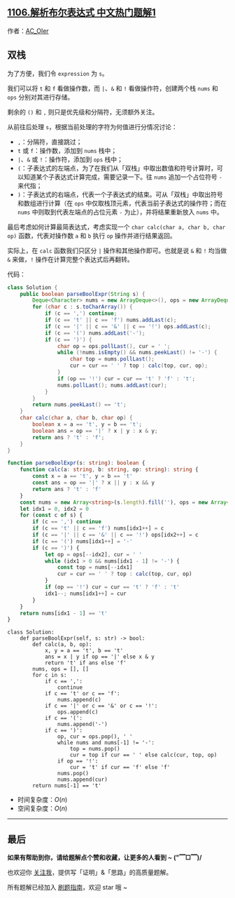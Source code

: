 ## [1106.解析布尔表达式 中文热门题解1](https://leetcode.cn/problems/parsing-a-boolean-expression/solutions/100000/by-ac_oier-jr29)

作者：[AC_OIer](https://leetcode.cn/u/AC_OIer)
## 双栈

为了方便，我们令 `expression` 为 `s`。

我们可以将 `t` 和 `f` 看做操作数，而 `|`、`&` 和 `!` 看做操作符，创建两个栈 `nums` 和 `ops` 分别对其进行存储。

剩余的 `()` 和 `,` 则只是优先级和分隔符，无须额外关注。

从前往后处理 `s`，根据当前处理的字符为何值进行分情况讨论：

* `,`：分隔符，直接跳过；
* `t` 或 `f`：操作数，添加到 `nums` 栈中；
* `|`、`&` 或 `!`：操作符，添加到 `ops` 栈中；
* `(`：子表达式的左端点，为了在我们从「双栈」中取出数值和符号计算时，可以知道某个子表达式计算完成，需要记录一下。往 `nums` 追加一个占位符号 `-` 来代指；
* `)`：子表达式的右端点，代表一个子表达式的结束。可从「双栈」中取出符号和数组进行计算（在 `ops` 中仅取栈顶元素，代表当前子表达式的操作符；而在 `nums` 中则取到代表左端点的占位元素 `-` 为止），并将结果重新放入 `nums` 中。

最后考虑如何计算最简表达式，考虑实现一个 `char calc(char a, char b, char op)` 函数，代表对操作数 `a` 和 `b` 执行 `op` 操作并进行结果返回。

实际上，在 `calc` 函数我们只区分 `|` 操作和其他操作即可。也就是说 `&` 和 `!` 均当做 `&` 来做，`!` 操作在计算完整个表达式后再翻转。

代码：
```Java []
class Solution {
    public boolean parseBoolExpr(String s) {
        Deque<Character> nums = new ArrayDeque<>(), ops = new ArrayDeque<>();
        for (char c : s.toCharArray()) {
            if (c == ',') continue;
            if (c == 't' || c == 'f') nums.addLast(c);
            if (c == '|' || c == '&' || c == '!') ops.addLast(c);
            if (c == '(') nums.addLast('-');
            if (c == ')') {
                char op = ops.pollLast(), cur = ' ';
                while (!nums.isEmpty() && nums.peekLast() != '-') {
                    char top = nums.pollLast();
                    cur = cur == ' ' ? top : calc(top, cur, op);
                }
                if (op == '!') cur = cur == 't' ? 'f' : 't';
                nums.pollLast(); nums.addLast(cur);
            }
        }
        return nums.peekLast() == 't';
    }
    char calc(char a, char b, char op) {
        boolean x = a == 't', y = b == 't';
        boolean ans = op == '|' ? x | y : x & y;
        return ans ? 't' : 'f';
    }
}
```
```TypeScript []
function parseBoolExpr(s: string): boolean {
    function calc(a: string, b: string, op: string): string {
        const x = a == 't', y = b == 't'
        const ans = op == '|' ? x || y : x && y
        return ans ? 't' : 'f'
    }
    const nums = new Array<string>(s.length).fill(''), ops = new Array<string>(s.length).fill('')
    let idx1 = 0, idx2 = 0
    for (const c of s) {
        if (c == ',') continue
        if (c == 't' || c == 'f') nums[idx1++] = c
        if (c == '|' || c == '&' || c == '!') ops[idx2++] = c
        if (c == '(') nums[idx1++] = '-'
        if (c == ')') {
            let op = ops[--idx2], cur = ' '
            while (idx1 > 0 && nums[idx1 - 1] != '-') {
                const top = nums[--idx1]
                cur = cur == ' ' ? top : calc(top, cur, op)
            }
            if (op == '!') cur = cur == 't' ? 'f' : 't'
            idx1--; nums[idx1++] = cur
        }
    }
    return nums[idx1 - 1] == 't'
}
```
```Python3 []
class Solution:
    def parseBoolExpr(self, s: str) -> bool:
        def calc(a, b, op):
            x, y = a == 't', b == 't'
            ans = x | y if op == '|' else x & y
            return 't' if ans else 'f'
        nums, ops = [], []
        for c in s:
            if c == ',':
                continue
            if c == 't' or c == 'f':
                nums.append(c)
            if c == '|' or c == '&' or c == '!':
                ops.append(c)
            if c == '(':
                nums.append('-')
            if c == ')':
                op, cur = ops.pop(), ' '
                while nums and nums[-1] != '-':
                    top = nums.pop()
                    cur = top if cur == ' ' else calc(cur, top, op)
                if op == '!':
                    cur = 't' if cur == 'f' else 'f'
                nums.pop()
                nums.append(cur)
        return nums[-1] == 't'
```
* 时间复杂度：$O(n)$
* 空间复杂度：$O(n)$


---

## 最后

**如果有帮助到你，请给题解点个赞和收藏，让更多的人看到 ~ ("▔□▔)/**

也欢迎你 [关注我](https://acoier.com/oimg/gzh-qrcode.webp)，提供写「证明」&「思路」的高质量题解。

所有题解已经加入 [刷题指南](https://github.com/SharingSource/LogicStack-LeetCode/wiki)，欢迎 star 哦 ~
